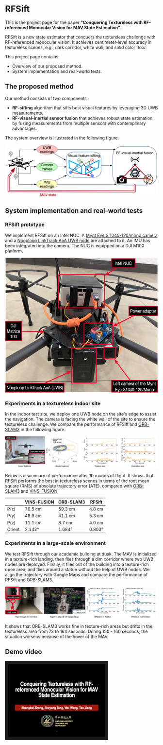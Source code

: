 # RFSift
This is the project page for the paper **"Conquering Textureless with RF-referenced Monocular Vision for MAV State Estimation"**.

RFSift is a new state estimator that conquers the textureless challenge with RF-referenced monocular vision. It achieves centimeter-level accuracy in textureless scenes, e.g., dark corridor, white wall, and solid color floor.

This project page contains:
- Overview of our proposed method.
- System implementation and real-world tests.

## The proposed method
Our method consists of two components:
- **RF-sifting** algorithm that sifts best visual features by leveraging 3D UWB measurements.
- **RF-visual-inertial sensor fusion** that achieves robust state estimation by fusing measurements from multiple sensors with contemplinary advantages.

The system overview is illustrated in the following figure.
<p align="center">
  <img src="figs/overview.png">
</p>

## System implementation and real-world tests
### RFSift prototype
We implement RFSift on an Intel NUC. A [Mynt Eye S 1040-120/mono camera](https://github.com/slightech/MYNT-EYE-S-SDK) and a [Nooploop LinkTrack AoA UWB node](https://www.nooploop.com/en/linktrack-aoa/) are attached to it. An IMU has been integrated into the camera. The NUC is equipped on a DJI M100 platform.
<p align="center">
  <img src="figs/platform.jpeg" width = "590" height = "444">
</p>

### Experiments in a textureless indoor site
In the indoor test site, we deploy one UWB node on the site's edge to assist the navigation. The camera is facing the white wall of the site to ensure the textureless challenge. We compare the performance of RFSift and [ORB-SLAM3](https://github.com/UZ-SLAMLab/ORB_SLAM3) in the following figure.

<p align="center">
  <img src="figs/indoor.png">
</p>

Below is a summary of performance after 10 rounds of flight. It shows that RFSift performs the best in textureless scenes in terms of the root mean square (RMS) of absolute trajectory error (ATE), compared with [ORB-SLAM3](https://github.com/UZ-SLAMLab/ORB_SLAM3) and [VINS-FUSION](https://github.com/HKUST-Aerial-Robotics/VINS-Fusion).

|   | VINS-FUSION | ORB-SLAM3 | RFSift |
| - | ----------- | --------- | ------ |
| P(x) | 70.5 cm | 59.3 cm | 4.8 cm |
| P(y) | 48.9 cm | 41.1 cm | 5.3 cm |
| P(z) | 11.1 cm | 8.7 cm | 4.0 cm |
| Orient. | 2.142&deg; | 1.684&deg; | 0.803&deg; |

### Experiments in a large-scale environment
We test RFSift through our academic building at dusk. The MAV is initialized in a texture-rich landing, then flies through a dim corridor where two UWB nodes are deployed. Finally, it flies out of the building into a texture-rich open area, and flies around a statue without the help of UWB nodes. We align the trajectory with Google Maps and compare the performance of RFSift and ORB-SLAM3.

<p align="center">
  <img src="figs/outdoor.png">
</p>

It shows that ORB-SLAM3 works fine in texture-rich areas but drifts in the textureless area from 73 to 164 seconds. During 150 - 160 seconds, the situation worsens because of the hover of the MAV.

## Demo video

<a href="https://youtu.be/fZGDbqSVW1k" target="_blank"><img src="figs/demo.jpeg" alt="Sift" width="320" height="240" border="10" /></a>
